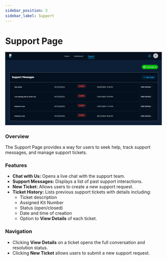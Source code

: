 ```yaml
---
sidebar_position: 3
sidebar_label: Support
---
```


# Support Page
![Support](./images/support.png)
### Overview
The Support Page provides a way for users to seek help, track support messages, and manage support tickets.

### Features
- **Chat with Us:** Opens a live chat with the support team.
- **Support Messages:** Displays a list of past support interactions.
- **New Ticket:** Allows users to create a new support request.
- **Ticket History:** Lists previous support tickets with details including:
  - Ticket description
  - Assigned Kit Number
  - Status (open/closed)
  - Date and time of creation
  - Option to **View Details** of each ticket.

### Navigation
- Clicking **View Details** on a ticket opens the full conversation and resolution status.
- Clicking **New Ticket** allows users to submit a new support request.
